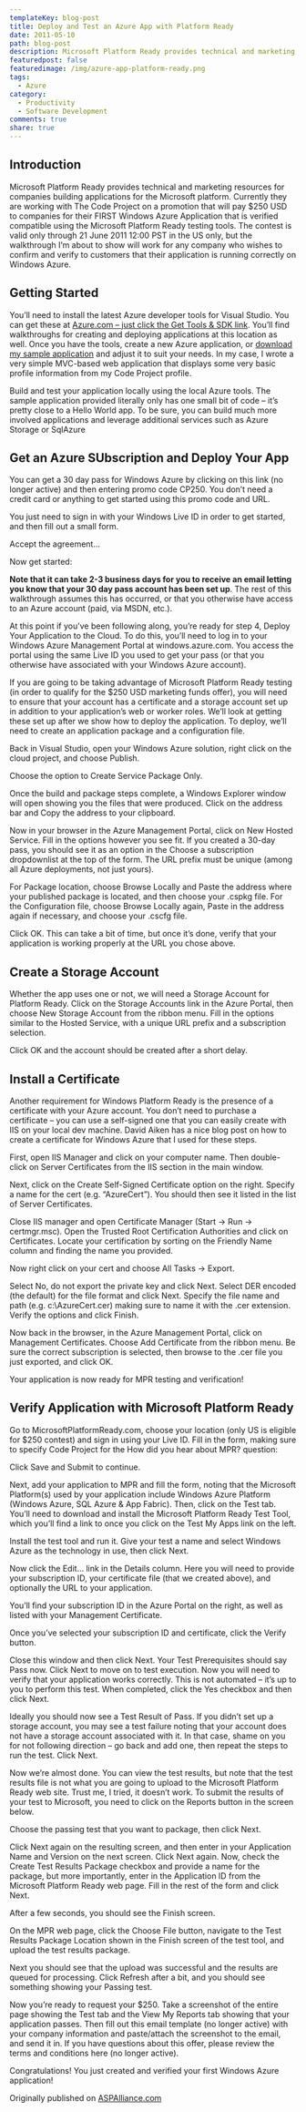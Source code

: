 ```yaml
---
templateKey: blog-post
title: Deploy and Test an Azure App with Platform Ready
date: 2011-05-10
path: blog-post
description: Microsoft Platform Ready provides technical and marketing resources for companies building applications for the Microsoft platform. Currently they are working with The Code Project on a promotion that will pay $250 USD to companies for their FIRST Windows Azure Application that is verified compatible using the Microsoft Platform Ready testing tools. The contest is valid only through 21 June 2011 12:00 PST in the US only, but the walkthrough I’m about to show will work for any company who wishes to confirm and verify to customers that their application is running correctly on Windows Azure.
featuredpost: false
featuredimage: /img/azure-app-platform-ready.png
tags:
  - Azure
category:
  - Productivity
  - Software Development
comments: true
share: true
---
```


## Introduction

Microsoft Platform Ready provides technical and marketing resources for companies building applications for the Microsoft platform.  Currently they are working with The Code Project on a promotion that will pay $250 USD to companies for their FIRST Windows Azure Application that is verified compatible using the Microsoft Platform Ready testing tools.  The contest is valid only through 21 June 2011 12:00 PST in the US only, but the walkthrough I’m about to show will work for any company who wishes to confirm and verify to customers that their application is running correctly on Windows Azure.

## Getting Started

You’ll need to install the latest Azure developer tools for Visual Studio.  You can get these at [Azure.com – just click the Get Tools & SDK link](http://www.microsoft.com/windowsazure/getstarted/).  You’ll find walkthroughs for creating and deploying applications at this location as well.  Once you have the tools, create a new Azure application, or [download my sample application](http://stevesmithblog.s3.amazonaws.com/AzureProfile.zip) and adjust it to suit your needs.  In my case, I wrote a very simple MVC-based web application that displays some very basic profile information from my Code Project profile.

Build and test your application locally using the local Azure tools.  The sample application provided literally only has one small bit of code – it’s pretty close to a Hello World app.  To be sure, you can build much more involved applications and leverage additional services such as Azure Storage or SqlAzure

## Get an Azure SUbscription and Deploy Your App

You can get a 30 day pass for Windows Azure by clicking on this link (no longer active) and then entering promo code CP250.  You don’t need a credit card or anything to get started using this promo code and URL.

You just need to sign in with your Windows Live ID in order to get started, and then fill out a small form.

Accept the agreement…

Now get started:

**Note that it can take 2-3 business days for you to receive an email letting you know that your 30 day pass account has been set up**.  The rest of this walkthrough assumes this has occurred, or that you otherwise have access to an Azure account (paid, via MSDN, etc.).

At this point if you’ve been following along, you’re ready for step 4, Deploy Your Application to the Cloud.  To do this, you’ll need to log in to your Windows Azure Management Portal at windows.azure.com.  You access the portal using the same Live ID you used to get your pass (or that you otherwise have associated with your Windows Azure account).

If you are going to be taking advantage of Microsoft Platform Ready testing (in order to qualify for the $250 USD marketing funds offer), you will need to ensure that your account has a certificate and a storage account set up in addition to your application’s web or worker roles.  We’ll look at getting these set up after we show how to deploy the application.  To deploy, we’ll need to create an application package and a configuration file.

Back in Visual Studio, open your Windows Azure solution, right click on the cloud project, and choose Publish.

Choose the option to Create Service Package Only.

Once the build and package steps complete, a Windows Explorer  window will open showing you the files that were produced.  Click on the address bar and Copy the address to your clipboard.

Now in your browser in the Azure Management Portal, click on New Hosted Service.  Fill in the options however you see fit.  If you created a 30-day pass, you should see it as an option in the Choose a subscription dropdownlist at the top of the form.  The URL prefix must be unique (among all Azure deployments, not just yours).

For Package location, choose Browse Locally and Paste the address where your published package is located, and then choose your .cspkg file.  For the Configuration file, choose Browse Locally again, Paste in the address again if necessary, and choose your .cscfg file.

Click OK.  This can take a bit of time, but once it’s done, verify that your application is working properly at the URL you chose above.

## Create a Storage Account

Whether the app uses one or not, we will need a Storage Account for Platform Ready.  Click on the Storage Accounts link in the Azure Portal, then choose New Storage Account from the ribbon menu.  Fill in the options similar to the Hosted Service, with a unique URL prefix and a subscription selection.

Click OK and the account should be created after a short delay.

## Install a Certificate

Another requirement for Windows Platform Ready is the presence of a certificate with your Azure account.  You don’t need to purchase a certificate – you can use a self-signed one that you can easily create with IIS on your local dev machine.  David Aiken has a nice blog post on how to create a certificate for Windows Azure that I used for these steps.

First, open IIS Manager and click on your computer name.  Then double-click on Server Certificates from the IIS section in the main window.

Next, click on the Create Self-Signed Certificate option on the right.  Specify a name for the cert (e.g. “AzureCert”).  You should then see it listed in the list of Server Certificates.

Close IIS manager and open Certificate Manager (Start -> Run -> certmgr.msc).  Open the Trusted Root Certification Authorities and click on Certificates.  Locate your certification by sorting on the Friendly Name column and finding the name you provided.

Now right click on your cert and choose All Tasks -> Export.

Select No, do not export the private key and click Next.  Select DER encoded (the default) for the file format and click Next.  Specify the file name and path (e.g. c:\AzureCert.cer) making sure to name it with the .cer extension.  Verify the options and click Finish.

Now back in the browser, in the Azure Management Portal, click on Management Certificates.  Choose Add Certificate from the ribbon menu.  Be sure the correct subscription is selected, then browse to the .cer file you just exported, and click OK.

Your application is now ready for MPR testing and verification!

## Verify Application with Microsoft Platform Ready

Go to MicrosoftPlatformReady.com, choose your location (only US is eligible for $250 contest) and sign in using your Live ID.  Fill in the form, making sure to specify Code Project for the How did you hear about MPR? question:

Click Save and Submit to continue.

Next, add your application to MPR and fill the form, noting that the Microsoft Platform(s) used by your application include Windows Azure Platform (Windows Azure, SQL Azure & App Fabric).  Then, click on the Test tab.  You’ll need to download and install the Microsoft Platform Ready Test Tool, which you’ll find a link to once you click on the Test My Apps link on the left.

Install the test tool and run it.  Give your test a name and select Windows Azure as the technology in use, then click Next.

Now click the Edit… link in the Details column.  Here you will need to provide your subscription ID, your certificate file (that we created above), and optionally the URL to your application.

You’ll find your subscription ID in the Azure Portal on the right, as well as listed with your Management Certificate.

Once you’ve selected your subscription ID and certificate, click the Verify button.

Close this window and then click Next.  Your Test Prerequisites should say Pass now.  Click Next to move on to test execution.  Now you will need to verify that your application works correctly.  This is not automated – it’s up to you to perform this test.  When completed, click the Yes checkbox and then click Next.

Ideally you should now see a Test Result of Pass.  If you didn’t set up a storage account, you may see a test failure noting that your account does not have a storage account associated with it.  In that case, shame on you for not following direction – go back and add one, then repeat the steps to run the test.  Click Next.

Now we’re almost done.  You can view the test results, but note that the test results file is not what you are going to upload to the Microsoft Platform Ready web site.  Trust me, I tried, it doesn’t work.  To submit the results of your test to Microsoft, you need to click on the Reports button in the screen below.

Choose the passing test that you want to package, then click Next.

Click Next again on the resulting screen, and then enter in your Application Name and Version on the next screen.  Click Next again.  Now, check the Create Test Results Package checkbox and provide a name for the package, but more importantly, enter in the Application ID from the Microsoft Platform Ready web page.  Fill in the rest of the form and click Next.

After a few seconds, you should see the Finish screen.

On the MPR web page, click the Choose File button, navigate to the Test Results Package Location shown in the Finish screen of the test tool, and upload the test results package.

Next you should see that the upload was successful and the results are queued for processing.  Click Refresh after a bit, and you should see something showing your Passing test.

Now you’re ready to request your $250.  Take a screenshot of the entire page showing the Test tab and the View My Reports tab showing that your application passes.  Then fill out this email template (no longer active) with your company information and paste/attach the screenshot to the email, and send it in.  If you have questions about this offer, please review the terms and conditions here (no longer active).

Congratulations!  You just created and verified your first Windows Azure application!

Originally published on [ASPAlliance.com](http://aspalliance.com/2059_Deploy_and_Test_an_Azure_App_with_Platform_Ready)
